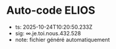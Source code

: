 # Auto-code ELIOS
- ts: 2025-10-24T10:20:50.233Z
- sig: ∞.je.toi.nous.432.528
- note: fichier généré automatiquement